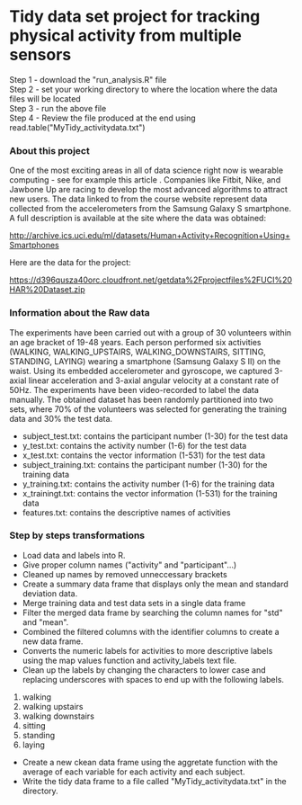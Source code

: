 Tidy data set project for tracking physical activity from multiple sensors
==========================================================================

Step 1 - download the "run_analysis.R" file  
Step 2 - set your working directory to where the location where the data files will be located  
Step 3 - run the above file   
Step 4 - Review the file produced at the end using read.table("MyTidy_activitydata.txt")  

### About this project

One of the most exciting areas in all of data science right now is wearable computing - see for example this article . Companies like Fitbit, Nike, and Jawbone Up are racing to develop the most advanced algorithms to attract new users. The data linked to from the course website represent data collected from the accelerometers from the Samsung Galaxy S smartphone. A full description is available at the site where the data was obtained: 

http://archive.ics.uci.edu/ml/datasets/Human+Activity+Recognition+Using+Smartphones 

Here are the data for the project: 

https://d396qusza40orc.cloudfront.net/getdata%2Fprojectfiles%2FUCI%20HAR%20Dataset.zip 

### Information about the Raw data

The experiments have been carried out with a group of 30 volunteers within an age bracket of 19-48 years. Each person performed six activities (WALKING, WALKING_UPSTAIRS, WALKING_DOWNSTAIRS, SITTING, STANDING, LAYING) wearing a smartphone (Samsung Galaxy S II) on the waist. Using its embedded accelerometer and gyroscope, we captured 3-axial linear acceleration and 3-axial angular velocity at a constant rate of 50Hz. The experiments have been video-recorded to label the data manually. The obtained dataset has been randomly partitioned into two sets, where 70% of the volunteers was selected for generating the training data and 30% the test data.  

- subject_test.txt: contains the participant number (1-30) for the test data  
- y_test.txt: contains the activity number (1-6) for the test data  
- x_test.txt: contains the vector information (1-531) for the test data  
- subject_training.txt: contains the participant number (1-30) for the training data  
- y_training.txt: contains the activity number (1-6) for the training data  
- x_trainingt.txt: contains the vector information (1-531) for the training data  
- features.txt: contains the descriptive names of activities
 
### Step by steps transformations

- Load data and labels into R. 
- Give proper column names ("activity" and "participant"...)
- Cleaned up names by removed unneccessary brackets
- Create a summary data frame that displays only the mean and standard deviation data. 
- Merge training data and test data sets in a single data frame
- Filter the merged data frame by searching the column names for "std" and "mean". 
- Combined the filtered columns with the identifier columns to create a new data frame. 
- Converts the numeric labels for activities to more descriptive labels using the map values function and activity_labels text file. 
- Clean up the labels by changing the characters to lower case and replacing underscores with spaces to end up with the following labels.

1. walking  
2. walking upstairs  
3. walking downstairs  
4. sitting  
5. standing  
6. laying  

- Create a new ckean data frame using the aggretate function with the average of each variable for each activity and each subject. 
- Write the tidy data frame to a file called "MyTidy_activitydata.txt" in the directory.
